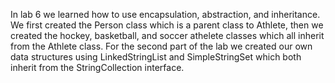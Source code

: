 In lab 6 we learned how to use encapsulation, abstraction, and inheritance. We first created the Person class which is a parent class to Athlete, then we created the hockey, basketball, and soccer athelete classes which all inherit from the Athlete class. For the second part of the lab we created our own data structures using LinkedStringList and SimpleStringSet which both inherit from the StringCollection interface. 
